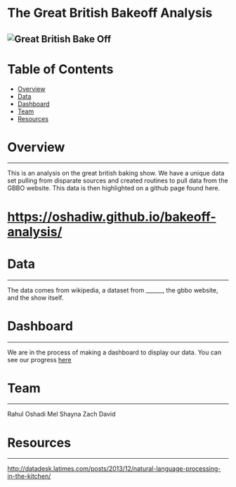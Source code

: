 # The Great British Bakeoff Analysis

![Great British Bake Off](https://rts.org.uk/sites/default/files/the_great_british_off-none_a2_0.jpg)
---
# Table of Contents
* [Overview](#overview)
* [Data](#datasets)
* [Dashboard](#dashboard)
* [Team](#team)
* [Resources](#resources)

# Overview
--- 
This is an analysis on the great british baking show. We have a unique data set pulling from disparate sources and created routines to pull data from the GBBO website. This data is then highlighted on a github page found here.

# https://oshadiw.github.io/bakeoff-analysis/

# Data
---
The data comes from wikipedia, a dataset from  ______, the gbbo website, and the show itself.

# Dashboard
---
We are in the process of making a dashboard to display our data. You can see our progress [here](https://oshadiw.github.io/bakeoff-analysis/)


# Team
---
Rahul
Oshadi
Mel
Shayna
Zach
David

# Resources
---
http://datadesk.latimes.com/posts/2013/12/natural-language-processing-in-the-kitchen/
